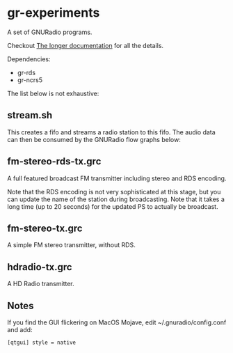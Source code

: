 # gr-experiments

A set of GNURadio programs.

Checkout [The longer documentation](https://elafargue.github.io/gr-experiments) for all the details.

Dependencies:

- gr-rds
- gr-ncrs5

The list below is not exhaustive:

## stream.sh

This creates a fifo and streams a radio station to this fifo. The audio data can then be consumed by the GNURadio flow graphs below:

## fm-stereo-rds-tx.grc

A full featured broadcast FM transmitter including stereo and RDS encoding.

Note that the RDS encoding is not very sophisticated at this stage, but you can update the name of the station during broadcasting. Note that it takes a long time (up to 20 seconds) for the updated PS to actually be broadcast.

## fm-stereo-tx.grc

A simple FM stereo transmitter, without RDS.

## hdradio-tx.grc

A HD Radio transmitter.

## Notes

If you find the GUI flickering on MacOS Mojave, edit ~/.gnuradio/config.conf and add:

`
[qtgui]
style = native
`